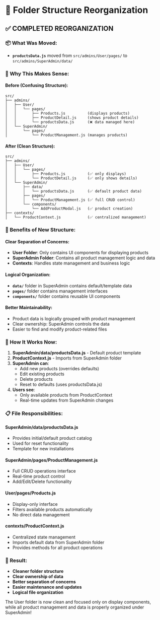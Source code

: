 # 📁 Folder Structure Reorganization

## ✅ **COMPLETED REORGANIZATION**

### 📦 **What Was Moved:**
- **`productsData.js`** moved from `src/admins/User/pages/` to `src/admins/SuperAdmin/data/`

### 🎯 **Why This Makes Sense:**

#### **Before (Confusing Structure):**
```
src/
├── admins/
│   ├── User/
│   │   └── pages/
│   │       ├── Products.js          (displays products)
│   │       ├── ProductDetail.js     (shows product details)
│   │       └── productsData.js      (❌ data managed here)
│   └── SuperAdmin/
│       └── pages/
│           └── ProductManagement.js (manages products)
```

#### **After (Clean Structure):**
```
src/
├── admins/
│   ├── User/
│   │   └── pages/
│   │       ├── Products.js          (✅ only displays)
│   │       └── ProductDetail.js     (✅ only shows details)
│   └── SuperAdmin/
│       ├── data/
│       │   └── productsData.js      (✅ default product data)
│       ├── pages/
│       │   └── ProductManagement.js (✅ full CRUD control)
│       └── components/
│           └── AddProductModal.js   (✅ product creation)
├── contexts/
│   └── ProductContext.js            (✅ centralized management)
```

### 🎨 **Benefits of New Structure:**

#### **Clear Separation of Concerns:**
- **User Folder**: Only contains UI components for displaying products
- **SuperAdmin Folder**: Contains all product management logic and data
- **Contexts**: Handles state management and business logic

#### **Logical Organization:**
- **`data/`** folder in SuperAdmin contains default/template data
- **`pages/`** folder contains management interfaces
- **`components/`** folder contains reusable UI components

#### **Better Maintainability:**
- Product data is logically grouped with product management
- Clear ownership: SuperAdmin controls the data
- Easier to find and modify product-related files

### 🔄 **How It Works Now:**

1. **SuperAdmin/data/productsData.js** - Default product template
2. **ProductContext.js** - Imports from SuperAdmin folder
3. **SuperAdmin can**:
   - Add new products (overrides defaults)
   - Edit existing products
   - Delete products
   - Reset to defaults (uses productsData.js)
4. **Users see**:
   - Only available products from ProductContext
   - Real-time updates from SuperAdmin changes

### 📋 **File Responsibilities:**

#### **SuperAdmin/data/productsData.js**
- Provides initial/default product catalog
- Used for reset functionality
- Template for new installations

#### **SuperAdmin/pages/ProductManagement.js**
- Full CRUD operations interface
- Real-time product control
- Add/Edit/Delete functionality

#### **User/pages/Products.js**
- Display-only interface
- Filters available products automatically
- No direct data management

#### **contexts/ProductContext.js**
- Centralized state management
- Imports default data from SuperAdmin folder
- Provides methods for all product operations

### 🎯 **Result:**
- **Cleaner folder structure**
- **Clear ownership of data**
- **Better separation of concerns**
- **Easier maintenance and updates**
- **Logical file organization**

The User folder is now clean and focused only on display components, while all product management and data is properly organized under SuperAdmin!

